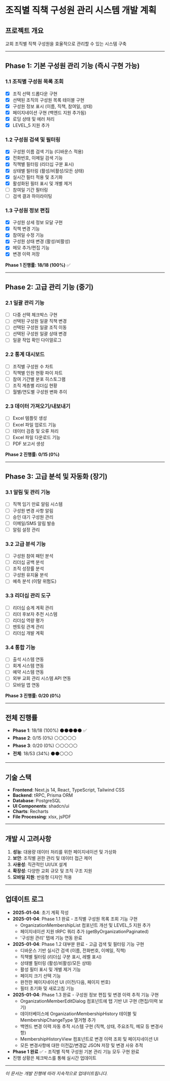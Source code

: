 # 조직별 직책 구성원 관리 시스템 개발 계획

## 프로젝트 개요
교회 조직별 직책 구성원을 효율적으로 관리할 수 있는 시스템 구축

---

## Phase 1: 기본 구성원 관리 기능 (즉시 구현 가능)

### 1.1 조직별 구성원 목록 조회
- [x] 조직 선택 드롭다운 구현
- [x] 선택된 조직의 구성원 목록 테이블 구현
- [x] 구성원 정보 표시 (이름, 직책, 참여일, 상태)
- [x] 페이지네이션 구현 (백엔드 지원 추가됨)
- [x] 로딩 상태 및 에러 처리
- [x] LEVEL_5 지원 추가

### 1.2 구성원 검색 및 필터링
- [x] 구성원 이름 검색 기능 (디바운스 적용)
- [x] 전화번호, 이메일 검색 기능
- [x] 직책별 필터링 (리더십 구분 표시)
- [x] 상태별 필터링 (활성/비활성/모든 상태)
- [x] 실시간 필터 적용 및 초기화
- [x] 활성화된 필터 표시 및 개별 제거
- [ ] 참여일 기간 필터링
- [ ] 검색 결과 하이라이팅

### 1.3 구성원 정보 편집
- [x] 구성원 상세 정보 모달 구현
- [x] 직책 변경 기능
- [x] 참여일 수정 기능
- [x] 구성원 상태 변경 (활성/비활성)
- [x] 메모 추가/편집 기능
- [x] 변경 이력 저장

**Phase 1 진행률: 18/18 (100%)** ✅

---

## Phase 2: 고급 관리 기능 (중기)

### 2.1 일괄 관리 기능
- [ ] 다중 선택 체크박스 구현
- [ ] 선택된 구성원 일괄 직책 변경
- [ ] 선택된 구성원 일괄 조직 이동
- [ ] 선택된 구성원 일괄 상태 변경
- [ ] 일괄 작업 확인 다이얼로그

### 2.2 통계 대시보드
- [ ] 조직별 구성원 수 차트
- [ ] 직책별 인원 현황 파이 차트
- [ ] 참여 기간별 분포 히스토그램
- [ ] 조직 계층별 리더십 현황
- [ ] 월별/연도별 구성원 변화 추이

### 2.3 데이터 가져오기/내보내기
- [ ] Excel 템플릿 생성
- [ ] Excel 파일 업로드 기능
- [ ] 데이터 검증 및 오류 처리
- [ ] Excel 파일 다운로드 기능
- [ ] PDF 보고서 생성

**Phase 2 진행률: 0/15 (0%)**

---

## Phase 3: 고급 분석 및 자동화 (장기)

### 3.1 알림 및 관리 기능
- [ ] 직책 임기 만료 알림 시스템
- [ ] 구성원 변경 사항 알림
- [ ] 승인 대기 구성원 관리
- [ ] 이메일/SMS 알림 발송
- [ ] 알림 설정 관리

### 3.2 고급 분석 기능
- [ ] 구성원 참여 패턴 분석
- [ ] 리더십 공백 분석
- [ ] 조직 성장률 분석
- [ ] 구성원 유지율 분석
- [ ] 예측 분석 (이탈 위험도)

### 3.3 리더십 관리 도구
- [ ] 리더십 승계 계획 관리
- [ ] 리더 후보자 추천 시스템
- [ ] 리더십 역량 평가
- [ ] 멘토링 관계 관리
- [ ] 리더십 개발 계획

### 3.4 통합 기능
- [ ] 출석 시스템 연동
- [ ] 회계 시스템 연동
- [ ] 예약 시스템 연동
- [ ] 외부 교회 관리 시스템 API 연동
- [ ] 모바일 앱 연동

**Phase 3 진행률: 0/20 (0%)**

---

## 전체 진행률
- **Phase 1**: 18/18 (100%) ⚫⚫⚫⚫⚫ ✅
- **Phase 2**: 0/15 (0%) ⚪⚪⚪⚪⚪  
- **Phase 3**: 0/20 (0%) ⚪⚪⚪⚪⚪
- **전체**: 18/53 (34%) ⚫⚫⚪⚪⚪

---

## 기술 스택
- **Frontend**: Next.js 14, React, TypeScript, Tailwind CSS
- **Backend**: tRPC, Prisma ORM
- **Database**: PostgreSQL
- **UI Components**: shadcn/ui
- **Charts**: Recharts
- **File Processing**: xlsx, jsPDF

---

## 개발 시 고려사항
1. **성능**: 대용량 데이터 처리를 위한 페이지네이션 및 가상화
2. **보안**: 조직별 권한 관리 및 데이터 접근 제어
3. **사용성**: 직관적인 UI/UX 설계
4. **확장성**: 다양한 교회 규모 및 조직 구조 지원
5. **모바일 지원**: 반응형 디자인 적용

---

## 업데이트 로그
- **2025-01-04**: 초기 계획 작성
- **2025-01-04**: Phase 1.1 완료 - 조직별 구성원 목록 조회 기능 구현
  - OrganizationMembershipList 컴포넌트 개선 및 LEVEL_5 지원 추가
  - 페이지네이션 지원 tRPC 쿼리 추가 (getByOrganizationPaginated)
  - '구성원 관리' 탭에 기능 연동 완료
- **2025-01-04**: Phase 1.2 대부분 완료 - 고급 검색 및 필터링 기능 구현
  - 디바운스 기반 실시간 검색 (이름, 전화번호, 이메일, 직책)
  - 직책별 필터링 (리더십 구분 표시, 레벨 표시)
  - 상태별 필터링 (활성/비활성/모든 상태)
  - 활성 필터 표시 및 개별 제거 기능
  - 페이지 크기 선택 기능
  - 완전한 페이지네이션 UI (이전/다음, 페이지 번호)
  - 필터 초기화 및 새로고침 기능
- **2025-01-04**: Phase 1.3 완료 - 구성원 정보 편집 및 변경 이력 추적 기능 구현
  - OrganizationMemberEditDialog 컴포넌트에 탭 기반 UI 구현 (편집/이력 보기)
  - 데이터베이스에 OrganizationMembershipHistory 테이블 및 MembershipChangeType 열거형 추가
  - 백엔드 변경 이력 자동 추적 시스템 구현 (직책, 상태, 주요조직, 메모 등 변경사항)
  - MembershipHistoryView 컴포넌트로 변경 이력 조회 및 페이지네이션 UI
  - 모든 변경사항에 대한 이전값/변경값 JSON 저장 및 변경 사유 추적
- **Phase 1 완료** ✅ - 조직별 직책 구성원 기본 관리 기능 모두 구현 완료
- 진행 상황은 체크박스를 통해 실시간 업데이트

---

*이 문서는 개발 진행에 따라 지속적으로 업데이트됩니다.*